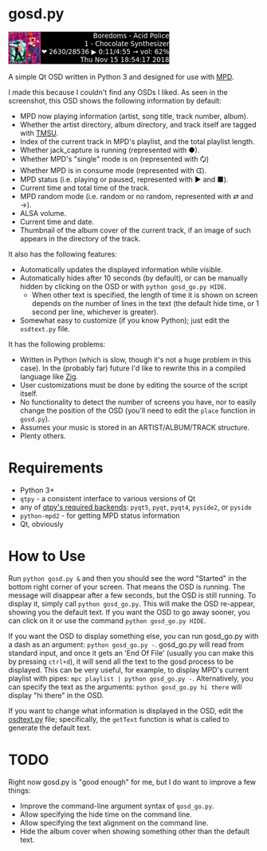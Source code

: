 gosd.py
=======

![gosd.py screenshot](/screenshot.png?raw=true "screenshot")

A simple Qt OSD written in Python 3 and designed for use with [MPD](https://www.musicpd.org/).

I made this because I couldn't find any OSDs I liked. As seen in the screenshot, this OSD shows the following information by default:

- MPD now playing information (artist, song title, track number, album).
- Whether the artist directory, album directory, and track itself are tagged with [TMSU](https://tmsu.org/).
- Index of the current track in MPD's playlist, and the total playlist length.
- Whether jack_capture is running (represented with ●).
- Whether MPD's "single" mode is on (represented with 🗘)
- Whether MPD is in consume mode (represented with ᗧ).
- MPD status (i.e. playing or paused, represented with ▶ and ■).
- Current time and total time of the track.
- MPD random mode (i.e. random or no random, represented with ⇄ and →).
- ALSA volume.
- Current time and date.
- Thumbnail of the album cover of the current track, if an image of such appears in the directory of the track.

It also has the following features:

- Automatically updates the displayed information while visible.
- Automatically hides after 10 seconds (by default), or can be manually hidden by clicking on the OSD or with `python gosd_go.py HIDE`.
  - When other text is specified, the length of time it is shown on screen depends on the number of lines in the text (the default hide time, or 1 second per line, whichever is greater).
- Somewhat easy to customize (if you know Python); just edit the `osdtext.py` file.

It has the following problems:

- Written in Python (which is slow, though it's not a huge problem in this case). In the (probably far) future I'd like to rewrite this in a compiled language like [Zig](https://ziglang.org).
- User customizations must be done by editing the source of the script itself.
- No functionality to detect the number of screens you have, nor to easily change the position of the OSD (you'll need to edit the `place` function in `gosd.py`).
- Assumes your music is stored in an ARTIST/ALBUM/TRACK structure.
- Plenty others.

Requirements
============

- Python 3+
- `qtpy` - a consistent interface to various versions of Qt
- any of [qtpy's required backends](https://pypi.org/project/QtPy/): `pyqt5`, `pyqt`, `pyqt4`, `pyside2`, or `pyside`
- `python-mpd2` - for getting MPD status information
- Qt, obviously

How to Use
==========

Run `python gosd.py &` and then you should see the word "Started" in the bottom right corner of your screen. That means the OSD is running. The message will disappear after a few seconds, but the OSD is still running. To display it, simply call `python gosd_go.py`. This will make the OSD re-appear, showing you the default text. If you want the OSD to go away sooner, you can click on it or use the command `python gosd_go.py HIDE`.

If you want the OSD to display something else, you can run gosd_go.py with a dash as an argument: `python gosd_go.py -`. gosd_go.py will read from standard input, and once it gets an 'End Of File' (usually you can make this by pressing `ctrl+d`), it will send all the text to the gosd process to be displayed. This can be very useful, for example, to display MPD's current playlist with pipes: `mpc playlist | python gosd_go.py -`. Alternatively, you can specify the text as the arguments: `python gosd_go.py hi there` will display "hi there" in the OSD.

If you want to change what information is displayed in the OSD, edit the [osdtext.py](/osdtext.py) file; specifically, the `getText` function is what is called to generate the default text.

TODO
====

Right now gosd.py is "good enough" for me, but I do want to improve a few things:

- Improve the command-line argument syntax of `gosd_go.py`.
- Allow specifying the hide time on the command line.
- Allow specifying the text alignment on the command line.
- Hide the album cover when showing something other than the default text.

